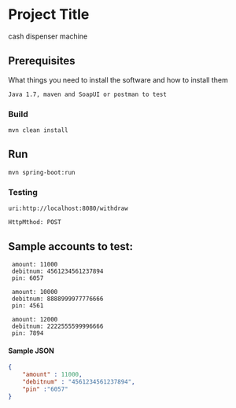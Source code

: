 # Project Title
cash dispenser machine

## Prerequisites

What things you need to install the software and how to install them

```
Java 1.7, maven and SoapUI or postman to test
```

### Build

```
mvn clean install
```

## Run


`mvn spring-boot:run`

### Testing



    uri:http://localhost:8080/withdraw

    HttpMthod: POST



## Sample accounts to test: 

```
 amount: 11000
 debitnum: 4561234561237894
 pin: 6057
```

```
 amount: 10000
 debitnum: 8888999977776666
 pin: 4561
```


```
 amount: 12000
 debitnum: 2222555599996666
 pin: 7894
```


#### Sample JSON

```json
{
    "amount" : 11000,
	"debitnum" : "4561234561237894",
	"pin" :"6057"
}
```

 



